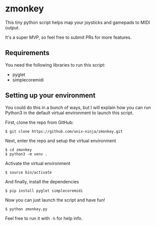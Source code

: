 # zmonkey

This tiny python script helps map your joysticks and gamepads to MIDI output.

It's a super MVP, so feel free to submit PRs for more features.

## Requirements

You need the following libraries to run this script:

* pyglet
* simplecoremidi

## Setting up your environment

You could do this in a bunch of ways, but I will explain how you can run Python3
in the default virtual environment to launch this script.

First, clone the repo from GitHub:

```
$ git clone https://github.com/unix-ninja/zmonkey.git
```

Next, enter the repo and setup the virtual environment

```
$ cd zmonkey
$ python3 -m venv .
```

Activate the virtual environment

```
$ source bin/activate
```

And finally, install the dependencies

```
$ pip install pyglet simplecoremidi
```

Now you can just launch the script and have fun!

```
$ python zmonkey.py
```

Feel free to run it with `-h` for help info.
